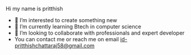 Hi my name is pritthish  
- 👀 I’m interested to create something new
- 🌱 I’m currently learning Btech in computer science
- 💞️ I’m looking to collaborate with professionals and expert developer
- You can contact me or reach me on email id-pritthishchattaraj58@gmail.com


<!---
Sint852/Sint852 is a ✨ special ✨ repository because its `README.md` (this file) appears on your GitHub profile.
You can click the Preview link to take a look at your changes.
--->
